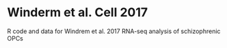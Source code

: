# Winderm et al. Cell 2017
R code and data for Windrem et al. 2017 RNA-seq analysis of schizophrenic OPCs

